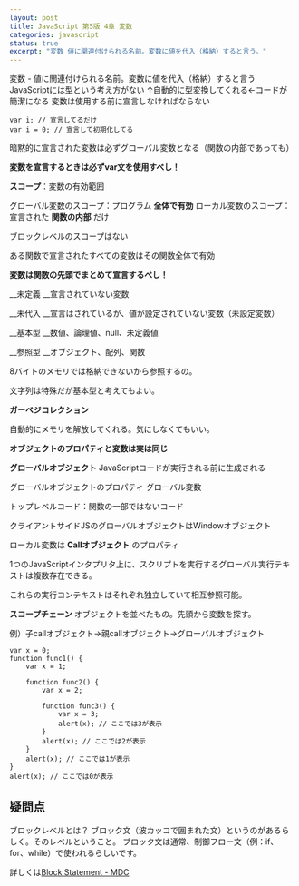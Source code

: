 ```yaml
---
layout: post
title: JavaScript 第5版 4章 変数
categories: javascript
status: true
excerpt: "変数 値に関連付けられる名前。変数に値を代入（格納）すると言う。"
---
```

変数 - 値に関連付けられる名前。変数に値を代入（格納）すると言う
JavaScriptには型という考え方がない
↑自動的に型変換してくれる←コードが簡潔になる
変数は使用する前に宣言しなければならない

```
var i; // 宣言してるだけ
var i = 0; // 宣言して初期化してる
```

暗黙的に宣言された変数は必ずグローバル変数となる（関数の内部であっても）

__変数を宣言するときは必ずvar文を使用すべし！__

__スコープ__：変数の有効範囲

グローバル変数のスコープ：プログラム __全体で有効__
ローカル変数のスコープ：宣言された __関数の内部__ だけ

ブロックレベルのスコープはない

ある関数で宣言されたすべての変数はその関数全体で有効

__変数は関数の先頭でまとめて宣言するべし！__

__未定義 __宣言されていない変数

__未代入 __宣言はされているが、値が設定されていない変数（未設定変数）

__基本型 __数値、論理値、null、未定義値

__参照型 __オブジェクト、配列、関数

8バイトのメモリでは格納できないから参照するの。

文字列は特殊だが基本型と考えてもよい。

__ガーベジコレクション__

自動的にメモリを解放してくれる。気にしなくてもいい。

__オブジェクトのプロパティと変数は実は同じ__

__グローバルオブジェクト__ JavaScriptコードが実行される前に生成される

グローバルオブジェクトのプロパティ グローバル変数

トップレベルコード：関数の一部ではないコード

クライアントサイドJSのグローバルオブジェクトはWindowオブジェクト

ローカル変数は __Callオブジェクト__ のプロパティ

1つのJavaScriptインタプリタ上に、スクリプトを実行するグローバル実行テキストは複数存在できる。

これらの実行コンテキストはそれぞれ独立していて相互参照可能。

__スコープチェーン__ オブジェクトを並べたもの。先頭から変数を探す。

例）子callオブジェクト→親callオブジェクト→グローバルオブジェクト

```
var x = 0;
function func1() {
    var x = 1;

    function func2() {
        var x = 2;

        function func3() {
            var x = 3;
            alert(x); // ここでは3が表示
        }
        alert(x); // ここでは2が表示
    }
    alert(x); // ここでは1が表示
}
alert(x); // ここでは0が表示
```

## 疑問点

ブロックレベルとは？
ブロック文（波カッコで囲まれた文）というのがあるらしく。そのレベルということ。
ブロック文は通常、制御フロー文（例：if、for、while）で使われるらしいです。

詳しくは<a href="https://developer.mozilla.org/ja/Core_JavaScript_1.5_Guide/Block_Statement">Block Statement - MDC</a>
